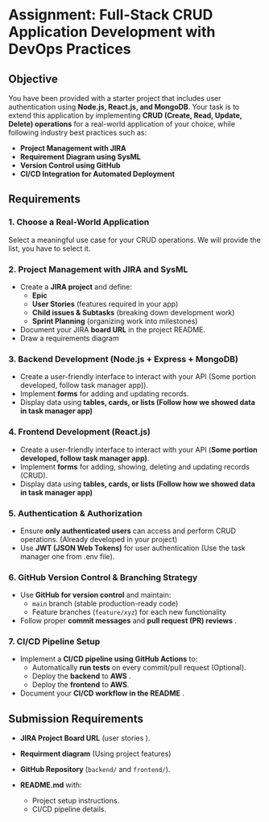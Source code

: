 # **Assignment: Full-Stack CRUD Application Development with DevOps Practices**

## **Objective**


You have been provided with a starter project that includes user authentication using  **Node.js, React.js, and MongoDB**. Your task is to extend this application by implementing **CRUD (Create, Read, Update, Delete) operations** for a real-world application of your choice, while following industry best practices such as:

* **Project Management with JIRA**
* **Requirement Diagram using SysML**
* **Version Control using GitHub**
* **CI/CD Integration for Automated Deployment**

## **Requirements**

### **1. Choose a Real-World Application**

Select a meaningful use case for your CRUD operations. We will provide the list, you have to select it.

### **2. Project Management with JIRA and SysML**

* Create a **JIRA project** and define:
  * **Epic**
  * **User Stories** (features required in your app)
  * **Child issues & Subtasks** (breaking down development work)
  * **Sprint Planning** (organizing work into milestones)
* Document your JIRA **board URL** in the project README.
* Draw a requirements diagram

### **3. Backend Development (Node.js + Express + MongoDB)**

* Create a user-friendly interface to interact with your API (Some portion developed, follow task manager app)).
* Implement **forms** for adding and updating records.
* Display data using  **tables, cards, or lists (Follow how we showed data in task manager app)**

### **4. Frontend Development (React.js)**

* Create a user-friendly interface to interact with your API (**Some portion developed, follow task manager app)**.
* Implement **forms** for adding, showing, deleting and updating records (CRUD).
* Display data using  **tables, cards, or lists (Follow how we showed data in task manager app)**

### **5. Authentication & Authorization**

* Ensure **only authenticated users** can access and perform CRUD operations. (Already developed in your project)
* Use **JWT (JSON Web Tokens)** for user authentication (Use the task manager one from .env file).

### **6. GitHub Version Control & Branching Strategy**

* Use **GitHub for version control** and maintain:
  * `main` branch (stable production-ready code)
  * Feature branches (`feature/xyz`) for each new functionality
* Follow proper **commit messages** and  **pull request (PR) reviews** .

### **7. CI/CD Pipeline Setup**

* Implement a **CI/CD pipeline using GitHub Actions** to:
  * Automatically **run tests** on every commit/pull request (Optional).
  * Deploy the **backend** to **AWS** .
  * Deploy the **frontend** to **AWS**.
* Document your  **CI/CD workflow in the README** .

## **Submission Requirements**

* **JIRA Project Board URL** (user stories ).
* **Requirment diagram** (Using project features)
* **GitHub Repository** (`backend/` and `frontend/`).
* **README.md** with:

  * Project setup instructions.
  * CI/CD pipeline details.

